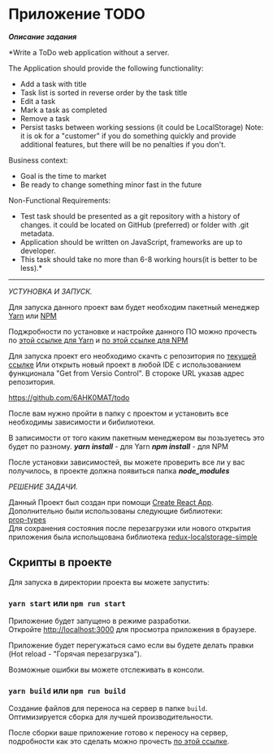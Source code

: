 # Приложение TODO

***Описание задания***

*Write a ToDo web application without a server.
 
The Application should provide the following functionality:
* Add a task with title
* Task list is sorted in reverse order by the task title
* Edit a task
* Mark a task as completed
* Remove a task
* Persist tasks between working sessions (it could be LocalStorage)
Note: it is ok for a "customer" if you do something quickly and provide additional features, but there will be no penalties if you don't.
 
Business context:
* Goal is the time to market
* Be ready to change something minor fast in the future
 
Non-Functional Requirements:
* Test task should be presented as a git repository with a history of changes. it could be located on GitHub (preferred) or folder with .git metadata.
* Application should be written on JavaScript, frameworks are up to developer.
* This task should take no more than 6-8 working hours(it is better to be less).*

------------
*УСТУНОВКА И ЗАПУСК.*

Для запуска данного проект вам будет необходим пакетный менеджер [Yarn](https://yarnpkg.com/) или [NPM](https://www.npmjs.com/)

Поджробности по установке и настройке данного ПО можно прочесть по [этой ссылке для Yarn](https://yarnpkg.com/getting-started/install) и [по этой ссылке для NPM](https://nodejs.org/en/download/)

Для запуска проект его необходимо скачть с репозитория по [текущей ссылке](https://github.com/6AHK0MAT/todo)
Или открыть новый проект в любой IDE с использованием функционала "Get from Versio Control". В стороке URL указав адрес репозитория.

https://github.com/6AHK0MAT/todo

После вам нужно пройти в папку с проектом и установить все необходимы зависимости и бибилиотеки.

В записимости от того каким пакетным менеджером вы позьзуетесь это будет по разному.
***yarn install*** - для Yarn
***npm install*** - для NPM

После установки зависимостей, вы можете проверить все ли у вас получилось, в проекте должна появиться папка ***node_modules***

*РЕШЕНИЕ ЗАДАЧИ.*

Данный Проект был создан при помощи [Create React App](https://github.com/facebook/create-react-app).<br>
Дополнительно были использованы следующие библиотеки: <br>
[prop-types](https://www.npmjs.com/package/prop-types)<br>
Для сохранения состояния после перезагрузки или нового открытия приложения была испольщована библиотека
[redux-localstorage-simple](https://www.npmjs.com/package/redux-localstorage-simple)<br>

## Скрипты в проекте

Для запуска в директории проекта вы можете запустить:

### `yarn start` или `npm run start`

Приложение будет запущено в режиме разработки.<br />
Откройте [http://localhost:3000](http://localhost:3000) для просмотра приложения в браузере.

Приложение будет перегужаться само если вы будете делать правки (Hot reload - "Горячая перезагрузка").<br />

Возможные ошибки вы можете отслеживать в консоли.

### `yarn build` или `npm run build`

Создание файлов для переноса на сервер в папке `build`.<br />
Оптимизируется сборка для лучшей производительности.

После сборки ваше приложение готово к переносу на сервер, подробности как это сделать можно прочесть [по этой ссылке](https://facebook.github.io/create-react-app/docs/deployment).

